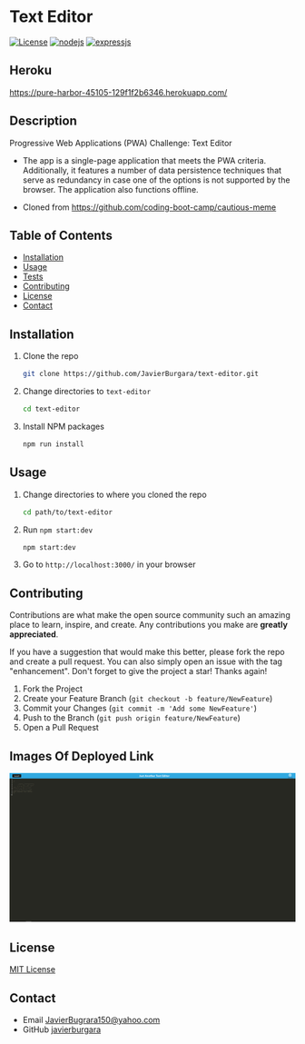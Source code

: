 # Text Editor

[![License](https://img.shields.io/github/license/JavierBurgara/text-editor.svg?style=for-the-badge)](https://github.com/JavierBurgara/text-editor/blob/master/LICENSE)
[![nodejs][node.js]][nodejs-url]
[![expressjs][express.js]][express-url]

</div>

## Heroku
https://pure-harbor-45105-129f1f2b6346.herokuapp.com/


## Description

Progressive Web Applications (PWA) Challenge: Text Editor

-   The app is a single-page application that meets the PWA criteria. Additionally, it features a number of data persistence techniques that serve as redundancy in case one of the options is not supported by the browser. The application also functions offline.

-   Cloned from https://github.com/coding-boot-camp/cautious-meme

## Table of Contents

-   [Installation](#installation)
-   [Usage](#usage)
-   [Tests](#tests)
-   [Contributing](#contributing)
-   [License](#license)
-   [Contact](#contact)

## Installation

1.  Clone the repo

    ```sh
    git clone https://github.com/JavierBurgara/text-editor.git
    ```

2.  Change directories to `text-editor`

    ```sh
    cd text-editor
    ```

3.  Install NPM packages

    ```sh
    npm run install
    ```

## Usage

1. Change directories to where you cloned the repo

    ```sh
    cd path/to/text-editor
    ```

2. Run `npm start:dev`

    ```sh
    npm start:dev
    ```

3. Go to `http://localhost:3000/` in your browser

## Contributing

Contributions are what make the open source community such an amazing place to learn, inspire, and create. Any contributions you make are **greatly appreciated**.

If you have a suggestion that would make this better, please fork the repo and create a pull request. You can also simply open an issue with the tag "enhancement".
Don't forget to give the project a star! Thanks again!

1. Fork the Project
2. Create your Feature Branch (`git checkout -b feature/NewFeature`)
3. Commit your Changes (`git commit -m 'Add some NewFeature'`)
4. Push to the Branch (`git push origin feature/NewFeature`)
5. Open a Pull Request

## Images Of Deployed Link
![Alt text](image-1.png)

## License

[MIT License](https://opensource.org/licenses/MIT)

## Contact

-   Email JavierBugrara150@yahoo.com
-   GitHub [javierburgara](https://github.com/javierburgara)

[node.js]: https://img.shields.io/badge/node.js-333?style=for-the-badge&logo=nodedotjs
[nodejs-url]: https://nodejs.org/
[mysql]: https://img.shields.io/badge/mysql-fff?style=for-the-badge&logo=mysql
[mysql-url]: https://www.mysql.com/
[express.js]: https://img.shields.io/badge/express-555?style=for-the-badge&logo=express
[express-url]: https://expressjs.com/
[handlebars.js]: https://img.shields.io/badge/handlebars-f0772b?style=for-the-badge&logo=handlebarsdotjs
[handlebars-url]: https://handlebarsjs.com/
[.env]: https://img.shields.io/badge/dotenv-000?style=for-the-badge&logo=dotenv
[.env-url]: https://www.dotenv.org/